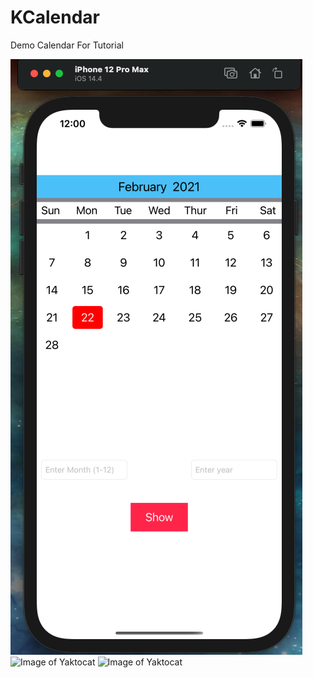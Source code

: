 # KCalendar

Demo Calendar For Tutorial

![Image of Yaktocat](/ScreenShots/home.png?raw=true)
![Image of Yaktocat](https://github.com/kharpodiya/KCalendar/ScreenShots/search.png?raw=true)
![Image of Yaktocat](https://github.com/kharpodiya/KCalendar/ScreenShots/wrong.png?raw=true)
